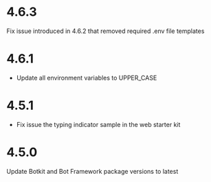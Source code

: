 # 4.6.3

Fix issue introduced in 4.6.2 that removed required .env file templates


# 4.6.1

* Update all environment variables to UPPER_CASE

# 4.5.1 

* Fix issue the typing indicator sample in the web starter kit

# 4.5.0

Update Botkit and Bot Framework package versions to latest
